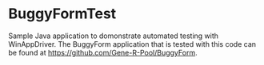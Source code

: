# BuggyFormTest
Sample Java application to domonstrate automated testing with WinAppDriver. The BuggyForm application that is tested with this code can be found at https://github.com/Gene-R-Pool/BuggyForm.
